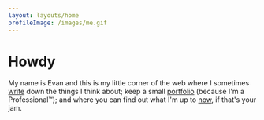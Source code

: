 ```yaml
---
layout: layouts/home
profileImage: /images/me.gif
---
```


# Howdy

My name is Evan and this is my little corner of the web where I sometimes
[write](/weblog/) down the things I think about; keep a small [portfolio](/work/) (because
I'm a Professional™); and where you can find out what I'm up to [now](/now/), if that's
your jam.
